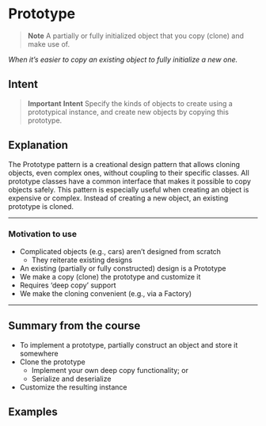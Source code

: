 # Prototype

> **Note**
> A partially or fully initialized object that you copy (clone) and make use of.

*When it’s easier to copy an existing object to fully initialize a new one.*

## Intent

> **Important**
> **Intent**
> Specify the kinds of objects to create using a prototypical instance, and create new objects by copying this prototype.

## Explanation

The Prototype pattern is a creational design pattern that allows cloning objects, even complex ones, without coupling to their specific classes. All prototype classes have a common interface that makes it possible to copy objects safely. This pattern is especially useful when creating an object is expensive or complex. Instead of creating a new object, an existing prototype is cloned.

---

### Motivation to use

- Complicated objects (e.g., cars) aren’t designed from scratch
  - They reiterate existing designs
- An existing (partially or fully constructed) design is a Prototype
- We make a copy (clone) the prototype and customize it
- Requires ‘deep copy’ support
- We make the cloning convenient (e.g., via a Factory)

---

## Summary from the course

- To implement a prototype, partially construct an object and store it somewhere
- Clone the prototype
  - Implement your own deep copy functionality; or
  - Serialize and deserialize
- Customize the resulting instance

## Examples
